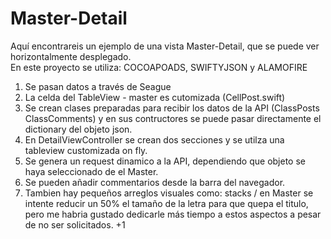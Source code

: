 # Master-Detail

Aquí encontrareis un ejemplo de una vista Master-Detail, que se puede ver horizontalmente desplegado.  
En este proyecto se utiliza: COCOAPOADS, SWIFTYJSON y ALAMOFIRE

1. Se pasan datos a través de Seague
2. La celda del TableView - master es cutomizada (CellPost.swift)
3. Se crean clases preparadas para recibir los datos de la API (ClassPosts ClassComments) y en sus contructores se puede pasar directamente el dictionary del objeto json.
4. En DetailViewController se crean dos secciones y se utilza una tableview customizada on fly.
5. Se genera un request dinamico a la API, dependiendo que objeto se haya seleccionado de el Master.
6. Se pueden añadir commentarios desde la barra del navegador.
7. Tambien hay pequeños arreglos visuales como: stacks / en Master se intente reducir un 50% el tamaño de la letra para que quepa el titulo, pero me habria gustado dedicarle más tiempo a estos aspectos a pesar de no ser solicitados. +1
